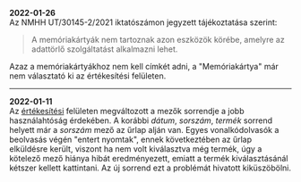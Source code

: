 
**2022-01-26** <br>
Az NMHH UT/30145-2/2021 iktatószámon jegyzett tájékoztatása szerint:
>A memóriakártyák nem tartoznak azon eszközök körébe, 
>amelyre az adattörlő szolgáltatást alkalmazni lehet.

Azaz a memóriakártyákhoz nem kell címkét adni, a "Memóriakártya" már nem választató ki az értékesítési felületen.

---

**2022-01-11** <br>
Az [értékesítési](https://github.com/fotoplus/adattorlo-cimke/blob/main/e/pages/ertekesites.php) felületen megváltozott a mezők sorrendje a jobb használahtóság érdekében. A korábbi *dátum*, *sorszám*, *termék* sorrend helyett már a *sorszám* mező az űrlap alján van. Egyes vonalkódolvasók a beolvasás végén "entert nyomtak", ennek következtében az űrlap elküldésre került, viszont ha nem volt kiválasztva még termék, úgy a kötelező mező hiánya hibát eredményezett, emiatt a termék kiválasztásánál kétszer kellett kattintani. Az új sorrend ezt a problémát hivatott kiküszöbölni.
